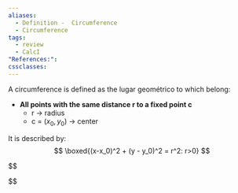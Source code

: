 ```yaml
---
aliases:
  - Definition -  Circumference
  - Circumference
tags:
  - review
  - CalcI
"References:": 
cssclasses:
---
```

A circumference is defined as the lugar geométrico to which belong: 
+ **All points with the same distance r to a fixed point c**
	+ r → radius
	+ c = ($x_0,y_0$) → center

It is described by: 
$$
\boxed{(x-x_0)^2 + (y - y_0)^2 = r^2: r>0}
$$


$$

$$
